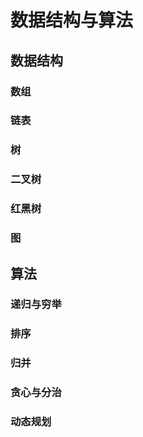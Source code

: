 # 数据结构与算法

## 数据结构

### 数组
### 链表
### 树
### 二叉树
### 红黑树
### 图


## 算法

### 递归与穷举
### 排序
### 归并
### 贪心与分治
### 动态规划